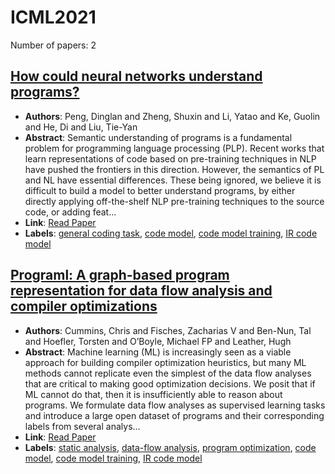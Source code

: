 # ICML2021

Number of papers: 2

## [How could neural networks understand programs?](paper_1.md)
- **Authors**: Peng, Dinglan and Zheng, Shuxin and Li, Yatao and Ke, Guolin and He, Di and Liu, Tie-Yan
- **Abstract**: Semantic understanding of programs is a fundamental problem for programming language processing (PLP). Recent works that learn representations of code based on pre-training techniques in NLP have pushed the frontiers in this direction. However, the semantics of PL and NL have essential differences. These being ignored, we believe it is difficult to build a model to better understand programs, by either directly applying off-the-shelf NLP pre-training techniques to the source code, or adding feat...
- **Link**: [Read Paper](https://arxiv.org/abs/2105.04297)
- **Labels**: [general coding task](../../labels/general_coding_task.md), [code model](../../labels/code_model.md), [code model training](../../labels/code_model_training.md), [IR code model](../../labels/IR_code_model.md)


## [Programl: A graph-based program representation for data flow analysis and compiler optimizations](paper_2.md)
- **Authors**: Cummins, Chris and Fisches, Zacharias V and Ben-Nun, Tal and Hoefler, Torsten and O’Boyle, Michael FP and Leather, Hugh
- **Abstract**: Machine learning (ML) is increasingly seen as a viable approach for building compiler optimization heuristics, but many ML methods cannot replicate even the simplest of the data flow analyses that are critical to making good optimization decisions. We posit that if ML cannot do that, then it is insufficiently able to reason about programs. We formulate data flow analyses as supervised learning tasks and introduce a large open dataset of programs and their corresponding labels from several analys...
- **Link**: [Read Paper](https://arxiv.org/abs/2105.04297)
- **Labels**: [static analysis](../../labels/static_analysis.md), [data-flow analysis](../../labels/data-flow_analysis.md), [program optimization](../../labels/program_optimization.md), [code model](../../labels/code_model.md), [code model training](../../labels/code_model_training.md), [IR code model](../../labels/IR_code_model.md)
